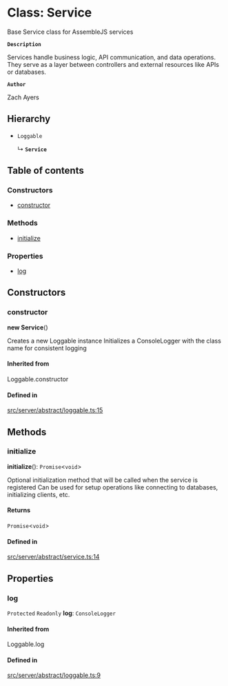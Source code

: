 # Class: Service

Base Service class for AssembleJS services

**`Description`**

Services handle business logic, API communication, and data operations.
They serve as a layer between controllers and external resources like APIs or databases.

**`Author`**

Zach Ayers

## Hierarchy

- `Loggable`

  ↳ **`Service`**

## Table of contents

### Constructors

- [constructor](Service.md#constructor)

### Methods

- [initialize](Service.md#initialize)

### Properties

- [log](Service.md#log)

## Constructors

### constructor

**new Service**()

Creates a new Loggable instance
Initializes a ConsoleLogger with the class name for consistent logging

#### Inherited from

Loggable.constructor

#### Defined in

[src/server/abstract/loggable.ts:15](https://github.com/zjayers/AssembleJS/blob/bbb670f/src/server/abstract/loggable.ts#L15)

## Methods

### initialize

**initialize**(): `Promise`<`void`\>

Optional initialization method that will be called when the service is registered
Can be used for setup operations like connecting to databases, initializing clients, etc.

#### Returns

`Promise`<`void`\>

#### Defined in

[src/server/abstract/service.ts:14](https://github.com/zjayers/AssembleJS/blob/bbb670f/src/server/abstract/service.ts#L14)

## Properties

### log

 `Protected` `Readonly` **log**: `ConsoleLogger`

#### Inherited from

Loggable.log

#### Defined in

[src/server/abstract/loggable.ts:9](https://github.com/zjayers/AssembleJS/blob/bbb670f/src/server/abstract/loggable.ts#L9)
